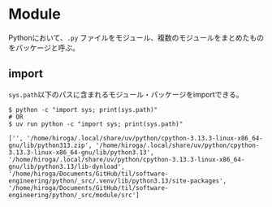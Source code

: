 # Module

Pythonにおいて、`.py` ファイルをモジュール、複数のモジュールをまとめたものをパッケージと呼ぶ。

## import

`sys.path`以下のパスに含まれるモジュール・パッケージをimportできる。

```console
$ python -c "import sys; print(sys.path)"
# OR
$ uv run python -c "import sys; print(sys.path)"

['', '/home/hiroga/.local/share/uv/python/cpython-3.13.3-linux-x86_64-gnu/lib/python313.zip', '/home/hiroga/.local/share/uv/python/cpython-3.13.3-linux-x86_64-gnu/lib/python3.13', '/home/hiroga/.local/share/uv/python/cpython-3.13.3-linux-x86_64-gnu/lib/python3.13/lib-dynload', '/home/hiroga/Documents/GitHub/til/software-engineering/python/_src/.venv/lib/python3.13/site-packages', '/home/hiroga/Documents/GitHub/til/software-engineering/python/_src/module/src']
```

